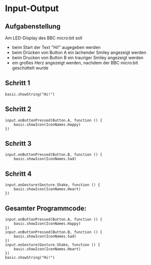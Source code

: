 # Input-Output
## Aufgabenstellung

Am LED-Display des BBC micro:bit soll 
- beim Start der Text "Hi!" augegeben werden
- beim Drücken von Button A ein lachender Smiley angezeigt werden
- beim Drucken von Button B ein trauriger Smiley angezeigt werden
- ein großes Herz angezeigt werden, nachdem der BBC micro:bit geschüttelt wurde

## Schritt 1

```blocks
basic.showString("Hi!")
```
## Schritt 2

```blocks
input.onButtonPressed(Button.A, function () {
    basic.showIcon(IconNames.Happy)
})
```

## Schritt 3

```blocks
input.onButtonPressed(Button.B, function () {
    basic.showIcon(IconNames.Sad)
```

## Schritt 4

```blocks
input.onGesture(Gesture.Shake, function () {
    basic.showIcon(IconNames.Heart)
})
```
## Gesamter Programmcode:

```blocks
input.onButtonPressed(Button.A, function () {
    basic.showIcon(IconNames.Happy)
})
input.onButtonPressed(Button.B, function () {
    basic.showIcon(IconNames.Sad)
})
input.onGesture(Gesture.Shake, function () {
    basic.showIcon(IconNames.Heart)
})
basic.showString("Hi!")
```